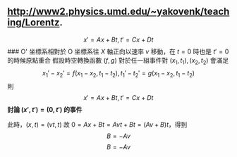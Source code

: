 ## http://www2.physics.umd.edu/~yakovenk/teaching/Lorentz.
$$ x'=Ax+Bt, t'=Cx+Dt$$### O' 坐標系相對於 O 坐標系往 $X$ 軸正向以速率 $v$ 移動，在 $t=0$ 時也是 $t'=0$ 的時候原點重合
假設時空轉換函數 $(f,g)$ 對於任一組事件對 $(x_1,t_1),(x_2,t_2)$ 會滿足
$$ x_1'-x_2'=f(x_1-x_2,t_1-t_2), t_1'-t_2'=g(x_1-x_2,t_1-t_2)$$
則
$$ x'=Ax+Bt, t'=Cx+Dt$$
**討論 $(x',t')=(0,t')$ 的事件**

此時，$(x,t)=(vt,t)$ 故 $0=Ax+Bt=Avt+Bt=(Av+B)t$，得到
$$ B=-Av$$
$$\begin{equation}
B=-Av
\end{equation}$$